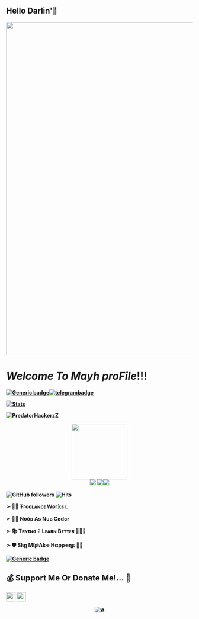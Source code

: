 <h2> Hello Darlin'👋</h2>

<img src="https://github.com/PredatorHackerzZ/PredatorHackerzZ/blob/main/Profile/HelpLessBoi.gif" width="900px">

# <b>*Welcome To Mayh proFile*<b>!!!

[![Generic badge](https://img.shields.io/badge/REACH-ME-@<COLOR>.svg)](https://github.com/AyushSharma64047)[![telegrambadge](https://img.shields.io/badge/Pʀᴇᴅᴀᴛᴏʀ-30302f?style=flat&logo=telegram)](https://telegram.dog/I_AM_Groot_S1_Andor_S1_HD)

[![Stats](https://github-readme-stats.vercel.app/api?username=Lucifer&hide=prs&count_private=true&show_icons=true&theme=algolia)](https://github.com/ayush64047/github-readme-stats)
<p align="left"> <img src="https://komarev.com/ghpvc/?username=PredatorHackerzZ&label=Profile%20Views&color=0e75b6&style=flat" alt="PredatorHackerzZ" /> </p>

<p align="middle">
<img src="https://telegra.ph/file/024846dd18debc64c91e8.jpg" width="150" height="150"><br>
<img src="https://badgen.net/badge/Name/PredatorHackerzZ/FF33FF?icon=awesome&labelColor=0080FF"></a>
<img src="https://badgen.net/badge/Skills/python/Red?icon=terminal&labelColor=blue
<a href="https://www.instagram.com/Cod3sofAbhi"><img src="https://img.shields.io/badge/Instagram-Follow%20on%20Instagram-important.svg?logo=instagram"></a>

![GitHub followers](https://img.shields.io/github/followers/PredatorHackerzZ?style=social)     ![Hits](https://hits.seeyoufarm.com/api/count/incr/badge.svg?url=https://github.com/PredatorHackerzZ/)

➣ 👨‍💼 <b>Ŧгєєʟᴀɴᴄᴇ Wøг𝚔єr.</b>

➣ 👨‍💻 <b>Nòóв As Nᴜʙ Cødєr</b>

➣ 📚 <b>Tʀʏɪɴɢ 𝟸 Lᴇᴀʀɴ Bᴇᴛᴛᴇʀ </b> 🚶🏻‍♂️

➣ 🛡 <b>Sƚιʅʅ MîʂƚΑƙҽ Hαρρҽɳʂ</b> 🤷‍♂️

[![Generic badge](https://img.shields.io/badge/AnyDoubts.ping-@TeleRoidGroup-RED.svg)](https://telegram.dog/TeleRoid14)

## 💰 Support Me Or Donate Me!... 💎

<a href="https://ko-fi.com/Abhishekkumarin47" class="padded"><img height="30" style="border:0px;height:25px;" align="left" alt="predatorHackerzZ" src="https://az743702.vo.msecnd.net/cdn/kofi3.png?v=0" /></a>

<a href="https://paypal.me/AbhishekKumarIN47" class="padded"><img height="30" style="border:0px;height:25px;" align="centre" alt="predatorHackerzZ" src="https://cdn.rawgit.com/twolfson/paypal-github-button/1.0.0/dist/button.svg" /></a>

<div align="center">

![🔥](https://github-readme-stats.vercel.app/api/top-langs/?username=PredatorHackerzZ&theme=github_dark&custom_title=ــــــــــــــــــہہـ٨ـہہـ٨ـﮩـــ&layout=compact&hide_border=false)  

</div>
